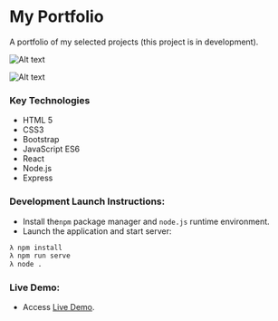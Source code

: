 # My Portfolio
A portfolio of my selected projects (this project is in development).

![Alt text](https://s3.amazonaws.com/portfolio-farook/portfolio-ss-1.png)

![Alt text](https://s3.amazonaws.com/portfolio-farook/portfolio-ss-2.png)

### Key Technologies
* HTML 5
* CSS3
* Bootstrap
* JavaScript ES6
* React
* Node.js
* Express

### Development Launch Instructions:
* Install the`npm` package manager and `node.js` runtime environment.
* Launch the application and start server:
```bash
λ npm install
λ npm run serve
λ node .
```

### Live Demo:
* Access [Live Demo](https://farook-portfolio.herokuapp.com/#/).
